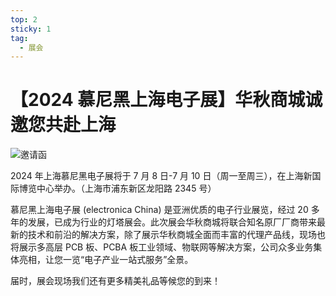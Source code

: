 ```yaml
---
top: 2
sticky: 1
tag:
  - 展会
---
```


# 【2024 慕尼黑上海电子展】华秋商城诚邀您共赴上海

![邀请函](/assets/640.webp)

2024 年上海慕尼黑电子展将于 7 月 8 日-7 月 10 日（周一至周三），在上海新国际博览中心举办。（上海市浦东新区龙阳路 2345 号）

慕尼黑上海电子展 (electronica China) 是亚洲优质的电子行业展览，经过 20 多年的发展，已成为行业的灯塔展会。此次展会华秋商城将联合知名原厂厂商带来最新的技术和前沿的解决方案，除了展示华秋商城全面而丰富的代理产品线，现场也将展示多高层 PCB 板、PCBA 板工业领域、物联网等解决方案，公司众多业务集体亮相，让您一览“电子产业一站式服务”全景。

届时，展会现场我们还有更多精美礼品等候您的到来！
